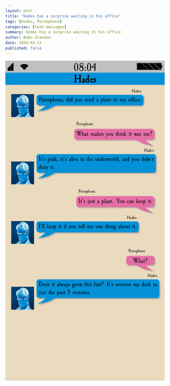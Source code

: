 ```yaml
---
layout: post
title: "Hades has a surprise waiting in his office"
tags: [Hades, Persephone]
categories: [text-messages]
summary: Hades has a surprise waiting in his office
author: Bobo Glaukon
date: 2020-03-11
published: false
---
```


![Hades has a surprise waiting in his office.](/assets/img/pottedplant.png)


